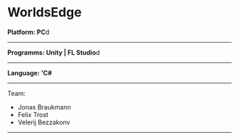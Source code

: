 # WorldsEdge

**Platform: PC**d
***
**Programms: Unity | FL Studio**d
***
**Language: 'C#**
***
Team:
+ Jonas Braukmann
+ Felix Trost
+ Velerij Bezzakonv
***
